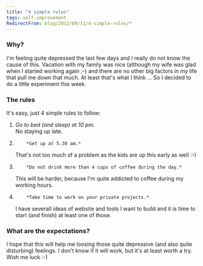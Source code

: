 ```yaml
---
title: "4 simple rules"
tags: self-improvement
RedirectFrom: blog/2012/09/11/4-simple-rules/*
---
```


### Why?

I'm feeling quite depressed the last few days and I really do not know the cause of this. Vacation with my family was nice (although my wife was glad when I started working again ;-) and there are no other big factors in my life that pull me down that much. At least that's what I think ...
So I decided to do a little experiment this week.

### The rules

It's easy, just 4 simple rules to follow:

1.  _Go to bed (and sleep) at 10 pm._  
    No staying up late.
2.         *Get up at 5.30 am.*  
    That's not too much of a problem as the kids are up this early as well :-)
3.         *Do not drink more than 4 cups of coffee during the day.*  
    This will be harder, because I'm quite addicted to coffee during my working hours.
4.         *Take time to work on your private projects.*  
    I have severall ideas of website and tools I want to build and it is time to start (and finish) at least one of those.

### What are the expectations?

I hope that this will help me loosing those quite depressive (and also quite disturbing) feelings. I don't know if it will work, but it's at least worth a try. Wish me luck :-)
